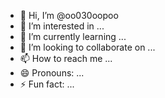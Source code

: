 - 👋 Hi, I’m @oo030oopoo
- 👀 I’m interested in ...
- 🌱 I’m currently learning ...
- 💞️ I’m looking to collaborate on ...
- 📫 How to reach me ...
- 😄 Pronouns: ...
- ⚡ Fun fact: ...

<!---
oo030oopoo/oo030oopoo is a ✨ special ✨ repository because its `README.md` (this file) appears on your GitHub profile.
You can click the Preview link to take a look at your changes.
--->

